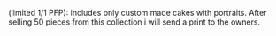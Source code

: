 (limited 1/1 PFP): includes only custom made cakes with portraits. After selling 50 pieces from this collection i will send  a print to the owners.
